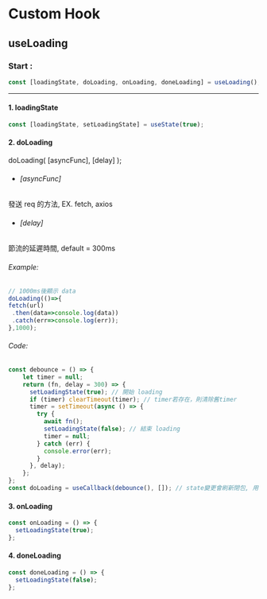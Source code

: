 # Custom Hook

## useLoading
### Start :
```javascript
const [loadingState, doLoading, onLoading, doneLoading] = useLoading();
```

------------


#### 1. loadingState
```javascript
const [loadingState, setLoadingState] = useState(true);
```

#### 2. doLoading
doLoading( [asyncFunc], [delay] );
* ###### [asyncFunc] 
發送 req 的方法, EX. fetch, axios
* ###### [delay]
節流的延遲時間, default = 300ms

###### Example:
 ```javascript
 // 1000ms後顯示 data
 doLoading(()=>{
 fetch(url)
  .then(data=>console.log(data))
  .catch(err=>console.log(err));
 },1000);

```
###### Code:
```javascript
const debounce = () => {
    let timer = null;
    return (fn, delay = 300) => {
      setLoadingState(true); // 開始 loading
      if (timer) clearTimeout(timer); // timer若存在，則清除舊timer
      timer = setTimeout(async () => {
        try {
          await fn();
          setLoadingState(false); // 結束 loading
          timer = null;
        } catch (err) {
          console.error(err);
        }
      }, delay);
    };
};
const doLoading = useCallback(debounce(), []); // state變更會刷新閉包, 用 useCallback 固定記憶體位置
```

#### 3. onLoading
```javascript
const onLoading = () => {
  setLoadingState(true);
};
```

#### 4. doneLoading
```javascript
const doneLoading = () => {
  setLoadingState(false);
};
```
